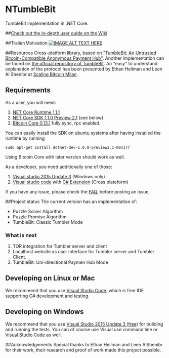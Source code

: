 # NTumbleBit
TumbleBit implementation in .NET Core.  

##[Check out the in-depth user guide on the Wiki](https://github.com/NTumbleBit/NTumbleBit/wiki)

##Trailer/Motivation
[![IMAGE ALT TEXT HERE](https://img.youtube.com/vi/T2nbxe7gH_4/2.jpg)](https://www.youtube.com/watch?v=T2nbxe7gH_4)

##Resources
Cross-platform library, based on ["TumbleBit: An Untrusted Bitcoin-Compatible Anonymous Payment Hub"](https://eprint.iacr.org/2016/575). 
Another implementation can be found on [the official repository of TumbleBit](https://github.com/BUSEC/TumbleBit). 
An "easy" to understand explanation of the protocol has been presented by Ethan Heilman and Leen Al Shenibr at [Scaling Bitcoin Milan](https://www.youtube.com/watch?v=iGVSnxz1mn8).

## Requirements

As a user, you will need:

1. [NET Core Runtime 1.1.1](https://github.com/dotnet/core/blob/master/release-notes/download-archives/1.1.1-download.md)
2. [NET Core SDK 1.1.0 Preview 2.1](https://github.com/dotnet/core/blob/master/release-notes/download-archives/1.1-preview2.1-download.md) (see below)
3. [Bitcoin Core 0.13.1](https://bitcoin.org/bin/bitcoin-core-0.13.1/) fully sync, rpc enabled.

You can easily install the SDK on ubuntu systems after having installed the runtime by running
```
sudo apt-get install dotnet-dev-1.0.0-preview2.1-003177
```
Using Bitcoin Core with later version should work as well.

As a developer, you need additionally one of those:

1. [Visual studio 2015 Update 3](https://go.microsoft.com/fwlink/?LinkId=691129) (Windows only)
2. [Visual studio code](https://code.visualstudio.com/) with [C# Extension](https://marketplace.visualstudio.com/items?itemName=ms-vscode.csharp) (Cross plateform)

If you have any issue, please check the [FAQ](https://github.com/NTumbleBit/NTumbleBit/wiki/FAQ), before posting an issue.

##Project status
The current version has an implementation of:
* Puzzle Solver Algorithm
* Puzzle Promise Algorithm
* TumbleBit: Classic Tumbler Mode

### What is next

1. TOR integration for Tumbler server and client
2. Localhost website as user interface for Tumbler server and Tumbler Client.
3. TumbleBit: Uni-directional Paymen Hub Mode

## Developing on Linux or Mac

We recommend that you use [Visual Studio Code](https://code.visualstudio.com/), which is free IDE supporting C# development and testing.

## Developing on Windows

We recommend that you use [Visual Studio 2015 Update 3 (free)](https://www.visualstudio.com/vs/community/) for building and running the tests.
You can of course use Visual use command line or [Visual Studio Code](https://code.visualstudio.com/) as well.

##Acknowledgements
Special thanks to Ethan Heilman and Leen AlShenibr for their work, their research and proof of work made this project possible.
